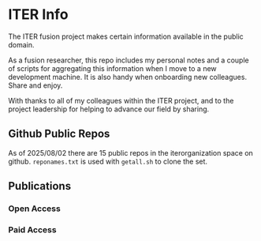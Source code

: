 # ITER Info

The ITER fusion project makes certain information available in the public domain.

As a fusion researcher, this repo includes my personal notes and a couple of scripts for aggregating this information when I move to a new development machine.  It is also handy when onboarding new colleagues.   Share and enjoy.

With thanks to all of my colleagues within the ITER project, and to the project leadership for helping to advance our field by sharing.

## Github Public Repos

As of 2025/08/02 there are 15 public repos in the iterorganization space on github.  `reponames.txt` is used with `getall.sh` to clone the set.

## Publications

### Open Access

### Paid Access


